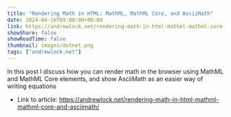 ```yaml
---
title: "Rendering Math in HTML: MathML, MathML Core, and AsciiMath"
date: 2024-04-16T09:00:00+00:00
link: https://andrewlock.net/rendering-math-in-html-mathml-mathml-core-and-asciimath/
showShare: false
showReadTime: false
thumbnail: images/dotnet.png
tags: ["andrewlock.net"]
---
```

In this post I discuss how you can render math in the browser using MathML and MathML Core elements, and show AsciiMath as an easier way of writing equations

- Link to article: https://andrewlock.net/rendering-math-in-html-mathml-mathml-core-and-asciimath/